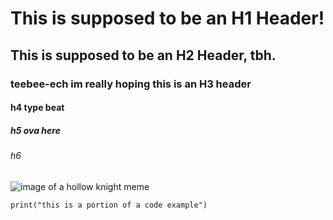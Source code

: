 # This is supposed to be an H1 Header!
## This is supposed to be an H2 Header, tbh.
### teebee-ech im really hoping this is an H3 header
#### h4 type beat
##### h5 ova here
###### h6

![image of a hollow knight meme](https://preview.redd.it/as-the-creator-of-the-bait-used-to-be-believable-image-i-v0-6yct1wlp1w2c1.png?width=750&format=png&auto=webp&s=207fc853ba9a19b547b02ca5162f74848a783160)


```
print("this is a portion of a code example")

```
